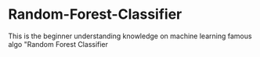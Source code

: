 # Random-Forest-Classifier
This is the beginner understanding knowledge on machine learning famous algo "Random Forest Classifier 
